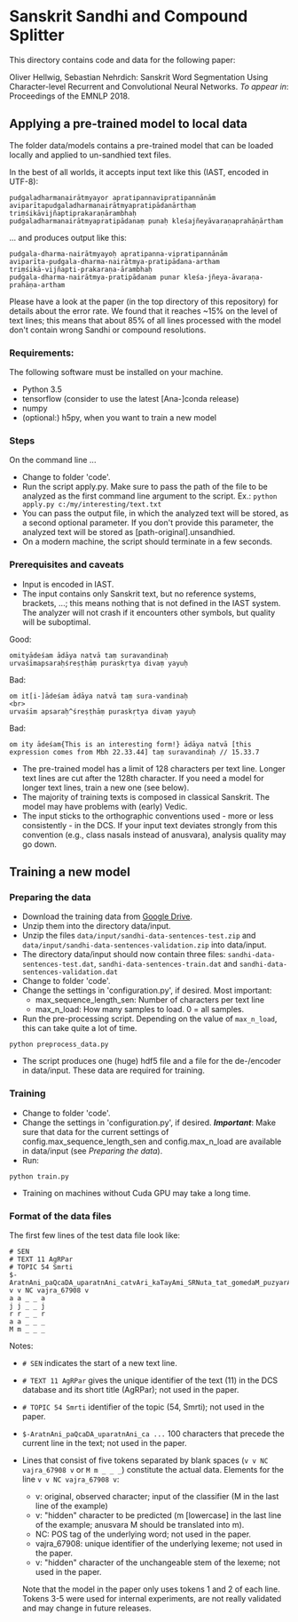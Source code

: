 # Sanskrit Sandhi and Compound Splitter

This directory contains code and data for the following paper:

Oliver Hellwig, Sebastian Nehrdich: Sanskrit Word Segmentation Using Character-level Recurrent and
Convolutional Neural Networks. *To appear in*: Proceedings of the EMNLP 2018.

## Applying a pre-trained model to local data

The folder data/models contains a pre-trained model that can be loaded locally and applied to un-sandhied text files.

In the best of all worlds, it accepts input text like this (IAST, encoded in UTF-8):
```
pudgaladharmanairātmyayor apratipannavipratipannānām
aviparītapudgaladharmanairātmyapratipādanārthaṃ
triṃśikāvijñaptiprakaraṇārambhaḥ  
pudgaladharmanairātmyapratipādanaṃ punaḥ kleśajñeyāvaraṇaprahāṇārtham  
```

... and produces output like this:

```
pudgala-dharma-nairātmyayoḥ apratipanna-vipratipannānām
aviparīta-pudgala-dharma-nairātmya-pratipādana-artham
triṃśikā-vijñapti-prakaraṇa-ārambhaḥ
pudgala-dharma-nairātmya-pratipādanam punar kleśa-jñeya-āvaraṇa-prahāṇa-artham
```

Please have a look at the paper (in the top directory of this repository) for details about the error rate. We found that it reaches ~15% on the level of text lines; this means that about 85% of all lines processed with the model don't contain wrong Sandhi or compound resolutions.

### Requirements:

The following software must be installed on your machine.
* Python 3.5
* tensorflow (consider to use the latest [Ana-]conda release)
* numpy
* (optional:) h5py, when you want to train a new model


### Steps
On the command line ...
* Change to folder 'code'.
* Run the script apply.py. Make sure to pass the path of the file to be analyzed as the first command line argument to the script. Ex.: `python apply.py c:/my/interesting/text.txt`
* You can pass the output file, in which the analyzed text will be stored, as a second optional parameter. If you don't provide this parameter, the analyzed text will be stored as [path-original].unsandhied.
* On a modern machine, the script should terminate in a few seconds.

### Prerequisites and caveats
* Input is encoded in IAST.
* The input contains only Sanskrit text, but no reference systems, brackets, ...; this means nothing that is not defined in the IAST system.
The analyzer will not crash if it encounters other symbols, but quality will be suboptimal.

Good:
```
omityādeśam ādāya natvā taṃ suravandinaḥ
urvaśīmapsaraḥśreṣṭhāṃ puraskṛtya divaṃ yayuḥ
```

Bad:
```
om it[i-]ādeśam ādāya natvā taṃ sura-vandinaḥ
<br>
urvaśīm apsaraḥ^śreṣṭhāṃ puraskṛtya divaṃ yayuḥ
```

Bad:
```
om ity ādeśam{This is an interesting form!} ādāya natvā [this expression comes from Mbh 22.33.44] taṃ suravandinaḥ // 15.33.7
```
* The pre-trained model has a limit of 128 characters per text line. Longer text lines are cut after the 128th character.
If you need a model for longer text lines, train a new one (see below). 
* The majority of training texts is composed in classical Sanskrit. The model may have problems with (early) Vedic.
* The input sticks to the orthographic conventions used - more or less consistently - in the DCS. If your input text deviates strongly from this convention (e.g., class nasals instead of anusvara), analysis quality may go down.


## Training a new model

### Preparing the data
* Download the training data from [Google Drive](https://drive.google.com/open?id=1Lf1VPxsYRzC3yuYz9XfPbHpYSh7ZOJOO).
* Unzip them into the directory data/input.
* Unzip the files `data/input/sandhi-data-sentences-test.zip` and `data/input/sandhi-data-sentences-validation.zip` into data/input.
* The directory data/input should now contain three files: `sandhi-data-sentences-test.dat`, `sandhi-data-sentences-train.dat` and `sandhi-data-sentences-validation.dat`
* Change to folder 'code'.
* Change the settings in 'configuration.py', if desired. Most important:
  * max_sequence_length_sen: Number of characters per text line
  * max_n_load: How many samples to load. 0 = all samples.
* Run the pre-processing script. Depending on the value of `max_n_load`, this can take quite a lot of time.
```
python preprocess_data.py
```
* The script produces one (huge) hdf5 file and a file for the de-/encoder in data/input. These data are required for training.

### Training
* Change to folder 'code'.
* Change the settings in 'configuration.py', if desired. ***Important***: Make sure that data for the current settings of config.max_sequence_length_sen and config.max_n_load are available in data/input (see *Preparing the data*).
* Run:
```
python train.py
```
* Training on machines without Cuda GPU may take a long time.


### Format of the data files
The first few lines of the test data file look like:

```
# SEN
# TEXT 11 AgRPar
# TOPIC 54 Smrti
$-AratnAni_paQcaDA_uparatnAni_catvAri_kaTayAmi_SRNuta_tat_gomedaM_puzyarAgaM_ca_vExUryaM_ca_pravAlakam
v v NC vajra_67908 v
a a _ _ a
j j _ _ j
r r _ _ r
a a _ _ _
M m _ _ _
```

Notes:
* `# SEN` indicates the start of a new text line.
* `# TEXT 11 AgRPar` gives the unique identifier of the text (11) in the DCS database and its short title (AgRPar); not used in the paper.
* `# TOPIC 54 Smrti` identifier of the topic (54, Smrti); not used in the paper.
* `$-AratnAni_paQcaDA_uparatnAni_ca ...` 100 characters that precede the current line in the text; not used in the paper.
* Lines that consist of five tokens separated by blank spaces (`v v NC vajra_67908 v` or `M m _ _ _`) constitute the actual data. Elements for the line `v v NC vajra_67908 v`:
  * v: original, observed character; input of the classifier (M in the last line of the example)
  * v: "hidden" character to be predicted (m [lowercase] in the last line of the example; anusvara M should be translated into m).
  * NC: POS tag of the underlying word; not used in the paper.
  * vajra_67908: unique identifier of the underlying lexeme; not used in the paper.
  * v: "hidden" character of the unchangeable stem of the lexeme; not used in the paper.
  
  Note that the model in the paper only uses tokens 1 and 2 of each line. Tokens 3-5 were used for internal experiments, are not really validated and may change in future releases.
